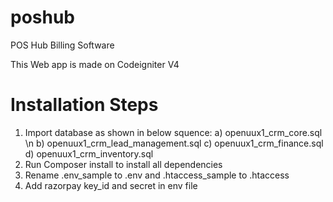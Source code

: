 # poshub
POS Hub Billing Software

This Web app is made on Codeigniter V4

# Installation Steps

1) Import database as shown in below squence:
   a) openuux1_crm_core.sql \n
   b) openuux1_crm_lead_management.sql
   c) openuux1_crm_finance.sql
   d) openuux1_crm_inventory.sql
3) Run Composer install to install all dependencies
4) Rename .env_sample to .env and .htaccess_sample to .htaccess
5) Add razorpay key_id and secret in env file
